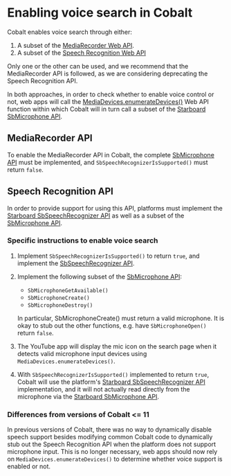 # Enabling voice search in Cobalt

Cobalt enables voice search through either:

1. A subset of the [MediaRecorder Web API](https://www.w3.org/TR/mediastream-recording/#mediarecorder-api).
2. A subset of the [Speech Recognition Web API](https://w3c.github.io/speech-api/#speechreco-section)

Only one or the other can be used, and we recommend that the MediaRecorder API
is followed, as we are considering deprecating the Speech Recognition API.

In both approaches, in order to check whether to enable voice control or not,
web apps will call the [MediaDevices.enumerateDevices()](https://www.w3.org/TR/mediacapture-streams/#dom-mediadevices-enumeratedevices%28%29)
Web API function within which Cobalt will in turn call a subset of the
[Starboard SbMicrophone API](../../starboard/microphone.h).

## MediaRecorder API

To enable the MediaRecorder API in Cobalt, the complete
[SbMicrophone API](../../starboard/microphone.h) must be implemented, and
`SbSpeechRecognizerIsSupported()` must return `false`.

## Speech Recognition API

In order to provide support for using this API, platforms must implement the
[Starboard SbSpeechRecognizer API](../../starboard/speech_recognizer.h) as well
as a subset of the [SbMicrophone API](../../starboard/microphone.h).

### Specific instructions to enable voice search

1. Implement `SbSpeechRecognizerIsSupported()` to return `true`, and implement
   the [SbSpeechRecognizer API](../../starboard/speech_recognizer.h).
2. Implement the following subset of the
   [SbMicrophone API](../../starboard/microphone.h):
    - `SbMicrophoneGetAvailable()`
    - `SbMicrophoneCreate()`
    - `SbMicrophoneDestroy()`

   In particular, SbMicrophoneCreate() must return a valid microphone.  It is
   okay to stub out the other functions, e.g. have `SbMicrophoneOpen()`
   return `false`.
3. The YouTube app will display the mic icon on the search page when it detects
   valid microphone input devices using `MediaDevices.enumerateDevices()`.
4. With `SbSpeechRecognizerIsSupported()` implemented to return `true`, Cobalt
   will use the platform's
   [Starboard SbSpeechRecognizer API](../../starboard/speech_recognizer.h)
   implementation, and it will not actually read directly from the microphone
   via the [Starboard SbMicrophone API](../../starboard/microphone.h).

### Differences from versions of Cobalt <= 11

In previous versions of Cobalt, there was no way to dynamically disable
speech support besides modifying common Cobalt code to dynamically stub out the
Speech Recognition API when the platform does not support microphone input.
This is no longer necessary, web apps should now rely on
`MediaDevices.enumerateDevices()` to determine whether voice support is enabled
or not.
